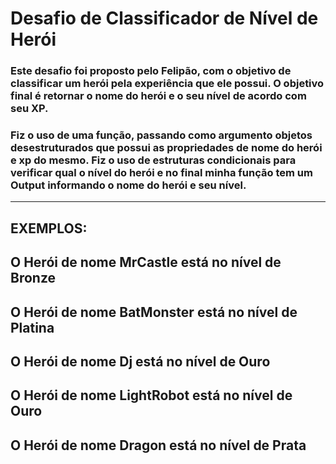 # Desafio de Classificador de Nível de Herói



### Este desafio foi proposto pelo Felipão, com o objetivo de classificar um herói pela experiência que ele possui. O objetivo final é retornar o nome do herói e o seu nível de acordo com seu XP.

### Fiz o uso de uma função, passando como argumento objetos desestruturados que possui as propriedades de nome do herói e xp do mesmo. Fiz o uso de estruturas condicionais para verificar qual o nível do herói e no final minha função tem um Output informando o nome do herói e seu nível.

------
EXEMPLOS:
-------------------------------------
O Herói de nome MrCastle está no nível de Bronze
-------------------------------------
O Herói de nome BatMonster está no nível de Platina
-------------------------------------
O Herói de nome Dj está no nível de Ouro
-------------------------------------
O Herói de nome LightRobot está no nível de Ouro
-------------------------------------
O Herói de nome Dragon está no nível de Prata
-------------------------------------